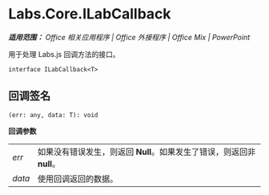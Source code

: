 ﻿
# Labs.Core.ILabCallback

 _**适用范围：** Office 相关应用程序 | Office 外接程序 | Office Mix | PowerPoint_

用于处理 Labs.js 回调方法的接口。

```
interface ILabCallback<T>
```


## 回调签名

 `(err: any, data: T): void`

 **回调参数**


|||
|:-----|:-----|
| _err_|如果没有错误发生，则返回 **Null**。如果发生了错误，则返回非 **null**。|
| _data_|使用回调返回的数据。|

